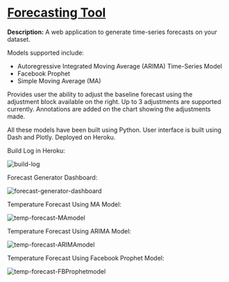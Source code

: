 # [Forecasting Tool](https://forecast-generator.herokuapp.com/)

__Description:__ A web application to generate time-series forecasts on your dataset. 

Models supported include:
 * Autoregressive Integrated Moving Average (ARIMA) Time-Series Model
 * Facebook Prophet
 * Simple Moving Average (MA)

Provides user the ability to adjust the baseline forecast using the adjustment block available on the right. Up to 3 adjustments are supported currently. Annotations are added on the chart showing the adjustments made.

All these models have been built using Python. User interface is built using Dash and Plotly. Deployed on Heroku.

Build Log in Heroku: <br>

![build-log](https://user-images.githubusercontent.com/58986256/126865656-77b99d03-8dd1-4b40-8f96-7f8560063e64.png) <br>

Forecast Generator Dashboard: <br>

![forecast-generator-dashboard](https://user-images.githubusercontent.com/58986256/126865691-66694eb9-5d7b-490a-bd39-0e55658e1307.png) <br>

Temperature Forecast Using MA Model:

![temp-forecast-MAmodel](https://user-images.githubusercontent.com/58986256/126865750-bb1e7bce-42e6-4813-b8f6-c99726c3afa7.jpg)

Temperature Forecast Using ARIMA Model:

![temp-forecast-ARIMAmodel](https://user-images.githubusercontent.com/58986256/126865776-a6da1ebb-8666-4f37-a50c-3e196efa8e23.jpg)

Temperature Forecast Using Facebook Prophet Model:

![temp-forecast-FBProphetmodel](https://user-images.githubusercontent.com/58986256/126865805-44c7a3ae-af0b-426e-8ed3-c374f23e8cfa.jpg)
